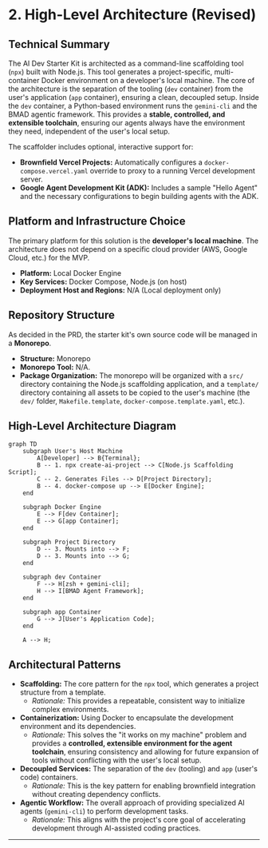 # 2. High-Level Architecture (Revised)

## Technical Summary

The AI Dev Starter Kit is architected as a command-line scaffolding tool (`npx`) built with Node.js. This tool generates a project-specific, multi-container Docker environment on a developer's local machine. The core of the architecture is the separation of the tooling (`dev` container) from the user's application (`app` container), ensuring a clean, decoupled setup. Inside the `dev` container, a Python-based environment runs the `gemini-cli` and the BMAD agentic framework. This provides a **stable, controlled, and extensible toolchain**, ensuring our agents always have the environment they need, independent of the user's local setup.

The scaffolder includes optional, interactive support for:
*   **Brownfield Vercel Projects:** Automatically configures a `docker-compose.vercel.yaml` override to proxy to a running Vercel development server.
*   **Google Agent Development Kit (ADK):** Includes a sample "Hello Agent" and the necessary configurations to begin building agents with the ADK.

## Platform and Infrastructure Choice

The primary platform for this solution is the **developer's local machine**. The architecture does not depend on a specific cloud provider (AWS, Google Cloud, etc.) for the MVP.

*   **Platform:** Local Docker Engine
*   **Key Services:** Docker Compose, Node.js (on host)
*   **Deployment Host and Regions:** N/A (Local deployment only)

## Repository Structure

As decided in the PRD, the starter kit's own source code will be managed in a **Monorepo**.

*   **Structure:** Monorepo
*   **Monorepo Tool:** N/A.
*   **Package Organization:** The monorepo will be organized with a `src/` directory containing the Node.js scaffolding application, and a `template/` directory containing all assets to be copied to the user's machine (the `dev/` folder, `Makefile.template`, `docker-compose.template.yaml`, etc.).

## High-Level Architecture Diagram

```mermaid
graph TD
    subgraph User's Host Machine
        A[Developer] --> B{Terminal};
        B -- 1. npx create-ai-project --> C[Node.js Scaffolding Script];
        C -- 2. Generates Files --> D[Project Directory];
        B -- 4. docker-compose up --> E[Docker Engine];
    end

    subgraph Docker Engine
        E --> F[dev Container];
        E --> G[app Container];
    end

    subgraph Project Directory
        D -- 3. Mounts into --> F;
        D -- 3. Mounts into --> G;
    end

    subgraph dev Container
        F --> H[zsh + gemini-cli];
        H --> I[BMAD Agent Framework];
    end

    subgraph app Container
        G --> J[User's Application Code];
    end

    A --> H;
```

## Architectural Patterns

*   **Scaffolding:** The core pattern for the `npx` tool, which generates a project structure from a template.
    *   *Rationale:* This provides a repeatable, consistent way to initialize complex environments.
*   **Containerization:** Using Docker to encapsulate the development environment and its dependencies.
    *   *Rationale:* This solves the "it works on my machine" problem and provides a **controlled, extensible environment for the agent toolchain**, ensuring consistency and allowing for future expansion of tools without conflicting with the user's local setup.
*   **Decoupled Services:** The separation of the `dev` (tooling) and `app` (user's code) containers.
    *   *Rationale:* This is the key pattern for enabling brownfield integration without creating dependency conflicts.
*   **Agentic Workflow:** The overall approach of providing specialized AI agents (`gemini-cli`) to perform development tasks.
    *   *Rationale:* This aligns with the project's core goal of accelerating development through AI-assisted coding practices.

---
